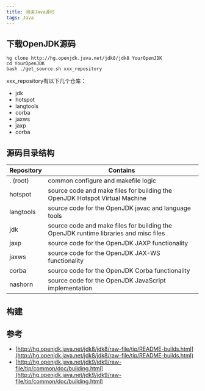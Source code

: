 ```yaml
---
title: 阅读Java源码
tags: Java
---
```


## 下载OpenJDK源码

    hg clone http://hg.openjdk.java.net/jdk8/jdk8 YourOpenJDK
    cd YourOpenJDK
    bash ./get_source.sh xxx_repository
    
xxx_repository有以下几个仓库：

- jdk
- hotspot
- langtools
- corba
- jaxws
- jaxp
- corba


## 源码目录结构

Repository 	|Contains|
---          | --- 
. (root) 	|common configure and makefile logic
hotspot 	|source code and make files for building the OpenJDK Hotspot Virtual Machine
langtools 	|source code for the OpenJDK javac and language tools
jdk 	|source code and make files for building the OpenJDK runtime libraries and misc files
jaxp 	|source code for the OpenJDK JAXP functionality
jaxws 	|source code for the OpenJDK JAX-WS functionality
corba 	|source code for the OpenJDK Corba functionality
nashorn 	|source code for the OpenJDK JavaScript implementation 


## 构建


## 参考

- [http://hg.openjdk.java.net/jdk8/jdk8/raw-file/tip/README-builds.html](http://hg.openjdk.java.net/jdk8/jdk8/raw-file/tip/README-builds.html)
- [http://hg.openjdk.java.net/jdk9/jdk9/raw-file/tip/common/doc/building.html](http://hg.openjdk.java.net/jdk9/jdk9/raw-file/tip/common/doc/building.html)
